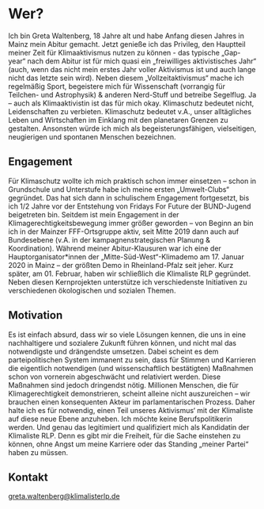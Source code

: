 # Wer?
Ich bin Greta Waltenberg, 18 Jahre alt und habe Anfang diesen Jahres in Mainz mein Abitur gemacht.
Jetzt genieße ich das Privileg, den Hauptteil meiner Zeit für Klimaaktivismus nutzen zu können - das typische „Gap-year“ nach dem Abitur ist für mich quasi ein „freiwilliges aktivistisches Jahr“ (auch, wenn das nicht mein erstes Jahr voller Aktivismus ist und auch lange nicht das letzte sein wird). Neben diesem „Vollzeitaktivismus“ mache ich regelmäßig Sport, begeistere mich für Wissenschaft (vorrangig für Teilchen- und Astrophysik) & anderen Nerd-Stuff und betreibe Segelflug. Ja – auch als Klimaaktivistin ist das für mich okay. Klimaschutz bedeutet nicht, Leidenschaften zu verbieten. Klimaschutz bedeutet v.A., unser alltägliches Leben und Wirtschaften im Einklang mit den planetaren Grenzen zu gestalten.
Ansonsten würde ich mich als begeisterungsfähigen, vielseitigen, neugierigen und spontanen Menschen bezeichnen.

## Engagement

Für Klimaschutz wollte ich mich praktisch schon immer einsetzen – schon in Grundschule und Unterstufe habe ich meine ersten „Umwelt-Clubs“ gegründet. Das hat sich dann in schulischem Engagement fortgesetzt, bis ich 1/2 Jahre vor der Entstehung von Fridays For Future der BUND-Jugend beigetreten bin.
Seitdem ist mein Engagement in der Klimagerechtigkeitsbewegung immer größer geworden – von Beginn an bin ich in der Mainzer FFF-Ortsgruppe aktiv, seit Mitte 2019 dann auch auf Bundesebene (v.A. in der kampagnenstrategischen Planung & Koordination). Während meiner Abitur-Klausuren war ich eine der Hauptorganisator*innen der „Mitte-Süd-West“-Klimademo am 17. Januar 2020 in Mainz – der größten Demo in Rheinland-Pfalz seit jeher.
Kurz später, am 01. Februar, haben wir schließlich die Klimaliste RLP gegründet.
Neben diesen Kernprojekten unterstütze ich verschiedenste Initiativen zu verschiedenen ökologischen und sozialen Themen.

## Motivation

Es ist einfach absurd, dass wir so viele Lösungen kennen, die uns in eine nachhaltigere und sozialere Zukunft führen können, und nicht mal das notwendigste und drängendste umsetzen.
Dabei scheint es dem parteipolitischen System immanent zu sein, dass für Stimmen und Karrieren die eigentlich notwendigen (und wissenschaftlich bestätigten) Maßnahmen schon von vornerein abgeschwächt und relativiert werden. Diese Maßnahmen sind jedoch dringendst nötig.
Millionen Menschen, die für Klimagerechtigkeit demonstrieren, scheint alleine nicht auszureichen – wir brauchen einen konsequenten Akteur im parlamentarischen Prozess. Daher halte ich es für notwendig, einen Teil unseres Aktivismus‘ mit der Klimaliste auf diese neue Ebene anzuheben.
Ich möchte keine Berufspolitikerin werden. Und genau das legitimiert und qualifiziert mich als Kandidatin der Klimaliste RLP. Denn es gibt mir die Freiheit, für die Sache einstehen zu können, ohne Angst um meine Karriere oder das Standing „meiner Partei“ haben zu müssen.

## Kontakt

greta.waltenberg@klimalisterlp.de
